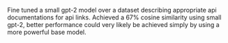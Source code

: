 Fine tuned a small gpt-2 model over a dataset describing appropriate api documentations for api links. Achieved a 67% cosine similarity using small gpt-2, better performance could very likely be achieved simply by using a more powerful base model. 
